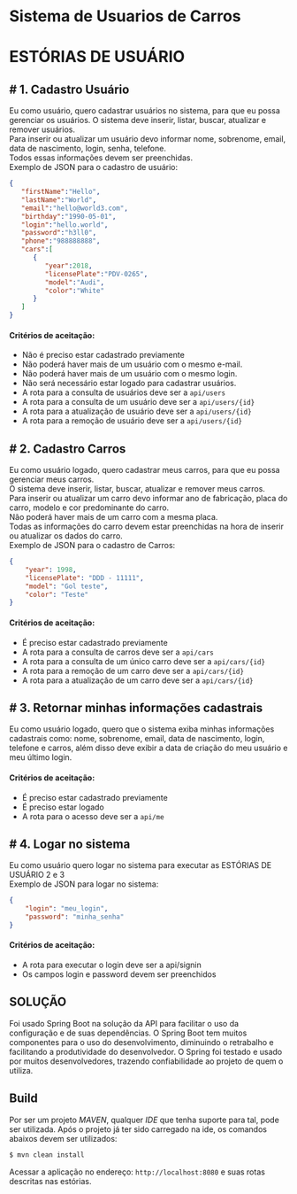 # Sistema de Usuarios de Carros

# ESTÓRIAS DE USUÁRIO
## # 1. Cadastro Usuário
Eu como usuário, quero cadastrar usuários no sistema, para que eu possa gerenciar os usuários. O sistema deve inserir, listar, buscar, atualizar e remover usuários.  
Para inserir ou atualizar um usuário devo informar nome, sobrenome, email, data de nascimento, login, senha, telefone.  
Todos essas informações devem ser preenchidas.  
Exemplo de JSON para o cadastro de usuário:
```json
{ 
   "firstName":"Hello",
   "lastName":"World",
   "email":"hello@world3.com",
   "birthday":"1990-05-01",
   "login":"hello.world",
   "password":"h3ll0",
   "phone":"988888888",
   "cars":[ 
      { 
         "year":2018,
         "licensePlate":"PDV-0265",
         "model":"Audi",
         "color":"White"
      }
   ]
}
```
#### Critérios de aceitação:
- Não é preciso estar cadastrado previamente
- Não poderá haver mais de um usuário com o mesmo e-mail.
- Não poderá haver mais de um usuário com o mesmo login.
- Não será necessário estar logado para cadastrar usuários.
- A rota para a consulta de usuários deve ser a `api/users`
- A rota para a consulta de um usuário deve ser a `api/users/{id}`
- A rota para a atualização de usuário deve ser a `api/users/{id}`
- A rota para a remoção de usuário deve ser a `api/users/{id}`

## #  2. Cadastro Carros
Eu como usuário logado, quero cadastrar meus carros, para que eu possa gerenciar meus carros.  
O sistema deve inserir, listar, buscar, atualizar e remover meus carros.  
Para inserir ou atualizar um carro devo informar ano de fabricação, placa do carro, modelo e cor predominante do carro.  
Não poderá haver mais de um carro com a mesma placa.  
Todas as informações do carro devem estar preenchidas na hora de inserir ou atualizar os dados do carro.  
Exemplo de JSON para o cadastro de Carros:
```json
{
    "year": 1998,
    "licensePlate": "DDD - 11111",
    "model": "Gol teste",
    "color": "Teste"
}
```
#### Critérios de aceitação:
- É preciso estar cadastrado previamente
- A rota para a consulta de carros deve ser a `api/cars`
- A rota para a consulta de um único carro deve ser a `api/cars/{id}`
- A rota para a remoção de um carro deve ser a `api/cars/{id}`
- A rota para a atualização de um carro deve ser a `api/cars/{id}`

## # 3. Retornar minhas informações cadastrais
Eu como usuário logado, quero que o sistema exiba minhas informações cadastrais como: nome, sobrenome, email, data de nascimento, login, telefone e carros, além disso deve exibir a data de criação do meu usuário e meu último login.
#### Critérios de aceitação:
- É preciso estar cadastrado previamente
- É preciso estar logado
- A rota para o acesso deve ser a `api/me`

## # 4. Logar no sistema
Eu como usuário quero logar no sistema para executar as ESTÓRIAS DE USUÁRIO 2 e 3  
Exemplo de JSON para logar no sistema:
```json
{
    "login": "meu_login",
    "password": "minha_senha"
}
```
#### Critérios de aceitação:
- A rota para executar o login deve ser a api/signin
- Os campos login e password devem ser preenchidos

## SOLUÇÃO
Foi usado Spring Boot na solução da API para facilitar o uso da configuração e de suas dependências. O Spring Boot tem muitos componentes para o uso do desenvolvimento, diminuindo o retrabalho e facilitando a produtividade do desenvolvedor. O Spring foi testado e usado por muitos desenvolvedores, trazendo confiabilidade ao projeto de quem o utiliza.

## Build
Por ser um projeto *MAVEN*, qualquer *IDE* que tenha suporte para tal, pode ser utilizada. Após o projeto já ter sido carregado na ide, os comandos abaixos devem ser utilizados:
```sh
$ mvn clean install
```
Acessar a aplicação no endereço: `http://localhost:8080` e suas rotas descritas nas estórias.
